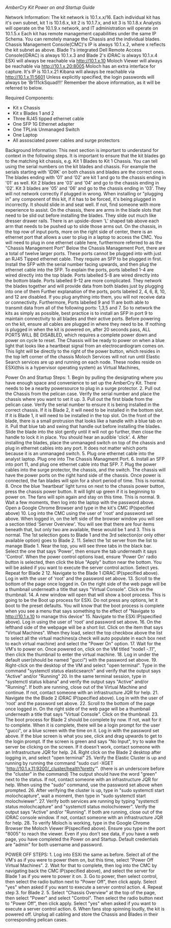 *AmberCry Kit Power on and Startup Guide*

Network Information:
  The kit network is 10.1.x.x/16. Each individual kit has it's own subnet, kit 1 is 10.1.6.x, kit 2 is 10.1.7.x, and kit 3 is 10.1.8.x
  Analysts will operate on the 10.1.9.x network, and IT administration will operate on 10.1.5.x
  Each kit has remote management capabilities under the same IP Schema. You can remotely manage the Chassis and the individual blades. Chassis Management Console(CMC)'s IP is always 10.1.x.2, where x reflects the kit subnet as above. Blade 1's integrated Dell Remote Access Console(iDRAC) is always 10.1.x.3 and Blade 2's iDRAC is always 10.1.x.4
  ESXi will always be reachable via http://10.1.x.10
  Moloch Viewer will always be reachable via http://10.1.x.20:8005
  Moloch has an extra interface for capture. It's IP is 10.1.x.21
  Kibana will always be reachable via http://10.1.x.11:5601
  Unless explicitly specified, the login passwords will always be 'Br111ckSquad!!!'
  Remember the above information, as it will be referred to below.
 
Required Components:
  - Kit x Chassis
  - Kit x Blades 1 and 2
  - Three RJ45 tipped ethernet cable
  - One SFP 1G Ethernet adapter
  - One TPLink Unmanaged Switch
  - One Laptop
  - All assosciated power cables and surge protectors
  
Background Information:
  This next section is important to understand for context in the following steps. It is important to ensure that the kit blades go to the matching kit chassis, e.g. Kit 1 Blades to Kit 1 Chassis. You can tell using the serial numbers on the kit blades and chassis. For example the serials starting with 'ID9K' on both chassis and blades are the correct ones. The blades ending with '01' and '02' are kit 1 and go to the chassis ending in '01' as well. Kit 2 blades are '03' and '04' and go to the chassis ending in '02'. Kit 3 blades are '05' and '06' and go to the chassis ending in '03'. They will not network correctly if plugged in wrong. 
  When installing or "plugging in" any component of this kit, if it has to be forced, it's being plugged in incorrectly. It should slide in and seat well. If not, find someone with more experience to assist.
  On the chassis, there are arms in the blade slots that need to be slid out before installing the blades. They slide out much like dresser drawer rails. There is an upside-down 'L' shaped tab above each arm that needs to be pushed up to slide those arms out. 
  On the chassis, in the top row of input ports, more on the right side of center, there is an ethernet port that allows a user to plug in a laptop to access the CMC. You will need to plug in one ethernet cable here, furthermore referred to as the "Chassis Management Port"
  Below the Chassis Management Port, there are a total of twelve larger ports. These ports cannot be plugged into with just an RJ45 Tipped ethernet cable. They require an SFP to be plugged in first. Install the SFP with the serial number facing upwards, and then plug the ethernet cable into the SFP. 
  To explain the ports, ports labelled 1-4 are wired directly into the top blade. Ports labelled 5-8 are wired directly into the bottom blade. Ports labelled 9-12 are more complicated. They network the blades together and will provide data from both blades just by plugging into one of them
  Further explanation of the ports, ports labeled 2, 4, 6, 8, 10, and 12 are disabled. If you plug anything into them, you will not receive data or connectivity. Furthermore, Ports labelled 9 and 11 are both able to transmit data from all of the following ports: 1,3,5 and 7. So to network the kits as simply as possible, best practice is to install an SFP in port 9 to maintain connectivity to all blades and their active ports. 
  Before powering on the kit, ensure all cables are plugged in where they need to be. If nothing is plugged in when the kit is powered on, after 20 seconds pass, ALL PORTS WILL BE DISABLED, which requires a complete power down and power on cycle to reset. 
  The Chassis will be ready to power on when a blue light that looks like a heartbeat signal from an electrocardiogram comes on. This light will be directly to the right of the power button, which resides in the top left corner of the chassis
  Moloch Services will not run until Elastic Search services are up and running on each node. These nodes reside on ESXi(this is a hypervisor operating system) as Virtual Machines, 
  
Power On and Startup Steps:
    1. Begin by pulling the designating where you have enough space and convenience to set up the AmberCry Kit. There needs to be a nearby powersource to plug in a surge protector.
    2. Pull out the Chassis from the pelican case. Verify the serial number and place the chassis where you want to set it up.
    3. Pull out the first blade from the pelican case. Verify the serial number to ensure it is being installed in the correct chassis. If it is Blade 2, it will need to be installed in the bottom slot. If it is Blade 1, it will need to be installed in the top slot. On the front of the blade, there is a small protrusion that looks like a handle with a blue tab on it. Pull that blue tab and swing that handle out before installing the blades. Slide the blade into the slot gently until it will not go further, then close the handle to lock it in place. You should hear an audible 'click'.
    4. After installing the blades, place the unmanaged switch on top of the chassis and plug in ethernet cables into any port. It does not matter which ports because it is an unmanaged switch.
    5. Plug one ethernet cable into the analyst laptop. Plug one into The Chassis Managment Port.
    6. Install an SFP into port 11, and plug one ethernet cable into that SFP.
    7. Plug the power cables into the surge protector, the chassis, and the switch. The chassis will have the power ports on the right hand side of the chassis. Once power is connected, the fan blades will spin for a short period of time. This is normal.
    8. Once the blue 'heartbeat' light turns on next to the chassis power button, press the chassis power button. It will light up green if it is beginning to power on. The fans will spin again and stay on this time. This is normal.
    9. Wait a few moments, then log into the laptop with the password above. Open a Google Chrome Browser and type in the kit's CMC IP(specified above)
    10. Log into the CMC using the user of 'root' and password set above. When logged in, on the left side of the browser window you will see a section titled 'Server Overview'. You will see that there are four items beneath that, but only two are available, these would be 1 and 3. This is normal. The 1st selection goes to Blade 1 and the 3rd selection(or only other available option) goes to Blade 2. 
    11. Select the 1st server from the list to manage Blade 1. Near the top, you will see three tabs in the black bar. Select the one that says 'Power', then ensure the tab underneath it says 'Control'. When the power control options load, ensure 'Power On' radio button is selected, then click the blue "Apply" button near the bottom. You will be asked if you want to execute the server control action. Select yes. Repeat for Blade 2
    12. Navigate to the Blade 1 iDRAC IP(specified above). Log in with the user of 'root' and the password set above. 
    13. Scroll to the bottom of the page once logged in. On the right side of the web page will be a thumbnail underneath a title that says "Virtual Console". Click on the thumbnail.
    14. A new window will open that will show a boot process. This is going to be the Boot up process for ESXi. Do not press any options, let it boot to the preset defaults. You will know that the boot process is complete when you see a menu that says something to the effect of "Navigate to http://10.1.x.10 to manage this device"
    15. Navigate to the ESXi IP(specified above). Log in using the user of 'root' and password set above. 
    16. On the lefthand side of the webpage will be a short list. Click on the item that says "Virtual Machines". When they load, select the top checkbox above the list to select all the virtual machines(a check will auto populate in each box next to each virtual machine) and select the "Power On" option. 
    17. Wait for the VM's to power on. Once powered on, click on the VM titled "node1 -.11", then click the thumbnail to enter the virtual machine.
    18. Log in under the default user(should be named "gucci") with the password set above.
    19. Right-click on the desktop of the VM and select "open terminal". Type in the command "systemctl status elasticsearch" and verify that the output says "Active" and/or "Running"
    20. In the same terminal session, type in "systemctl status kibana" and verify the output says "Active" and/or "Running". If both are running, close out of the Virtual Machine and continue. If not, contact someone with an infrastructure JQR for help.
    21. Navigate the the Blade 2 iDRAC IP(specified above). Log in with the user of 'root' and the password set above.
    22. Scroll to the bottom of the page once logged in. On the right side of the web page will be a thumbnail underneath a title that says "Virtual Console". Click on the thumbnail.
    23. The boot process for Blade 2 should be complete by now. If not, wait for it to complete. When it is complete, there will be a login prompt for the user "gucci", or a blue screen with the time on it. Log in with the password set above. If the blue screen is what you see, click and drag upwards to get to the login prompt. If the screen is green and says "No Input", try to wake the server be clicking on the screen. If it doesn't work, contact someone with an Infrastructure JQR for help.
    24. Right click on the Blade 2 desktop after logging in, and select "open terminal"
    25. Verify the Elastic Cluster is up and running by running the command "sudo curl -XGET 'http://10.1.x.11:9200/_cluster/health?pretty'". (there is an underscore before the "cluster" in the command) The output should have the word "green" next to the status. If not, contact someone with an infrastructure JQR for help. When using the "sudo" command, use the password set above when prompted.
    26. After verifying the cluster is up, type in "sudo systemctl start molochcapture", wait a moment, then type in "sudo systemctl start molochviewer".
    27. Verify both services are running by typing "systemctl status molochcapture" and "systemctl status molochviewer". Verify the output says "Active" and/or "Running". If both are running, close out of the iDRAC console window. If not, contact someone with an infrastructure JQR for help. 
    28. To verify Moloch is working, type in the Google Chrome Browser the Moloch Viewer IP(specified above). Ensure you type in the port "8005" to reach the viewer. Even if you don't see data, if you have a web page, you have completed the Power on and Startup. Default credentials are "admin" for both username and password.
    

POWER OFF STEPS:
    1. Log into ESXi the same as before. Select all of the VM's as if you were to power them on, but this time, select "Power Off Virtual Machines".
    2. Wait for that to complete, then log into the CMC by navigating back the CMC IP(specified above), and select the server for Blade 1 as if you were to power it on. 
    3. Go to power, then select control, then select the radio button next to "Power Off", then click apply. Select "yes" when asked if you want to execute a server control action.
    4. Repeat step 3. for Blade 2. 
    5. Select "Chassis Overview" at the top of the page, then select "Power" and select "Control". Then select the radio button next to "Power Off", then click apply. Select "yes" when asked if you want to execute a server control action.
    6. When fans stop spinning loudly, the kit is powered off. Unplug all cabling and store the Chassis and Blades in their corresponding pelican cases. 
